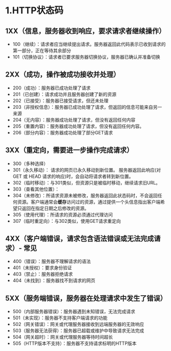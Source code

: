 # 1.HTTP状态码

## 1XX（信息，服务器收到响应，要求请求者继续操作）

- 100（继续）：请求者应当继续提出请求。服务器返回此代码表示已收到请求的第一部分，正在等待其余部分
- 101（切换协议）：请求者已要求服务器切换协议，服务器已确认并准备切换

## 2XX（成功，操作被成功接收并处理）

- 200（成功）：服务器已成功处理了请求
- 201（已创建）：请求成功并且服务器创建了新的资源
- 202（已接受）：服务器已接受请求，但还未处理
- 203（非授权信息）：服务器已成功处理了请求，但返回的信息可能来自另一来源
- 204（无内容）：服务器成功处理了请求，但没有返回任何内容
- 205（重置内容）：服务器成功处理了请求，但没有返回任何内容。
- 206（部分内容）：服务器成功处理了部分GET请求


## 3XX（重定向，需要进一步操作完成请求）

- 300（多种选择）
- 301（永久移动）： 请求的网页已永久移动到新位置。 服务器返回此响应(对 GET 或 HEAD 请求的响应)时，会自动将请求者转到新位置。
- 302（临时移动）：与301类似，但资源只是被临时移动，继续请求旧URL。
- 303（查看其他位置）：
- 304（未修改）：所请求资源未被修改，服务器返回此状态码时，不会返回任何资源。客户端通常会**缓存**访问过的资源，通过提供一个头信息指出客户端希望只返回在指定日期之后修改的资源。
- 305（使用代理）：所请求的资源必须通过代理访问
- 307（临时重定向）：与302类似，使用GET请求重定向

## 4XX（客户端错误，请求包含语法错误或无法完成请求）- 常见

- 400（错误）：服务器不理解请求的语法
- 401（未授权）：要求身份验证
- 403（禁止）：服务器拒绝请求
- 404（未找到）：服务器找不到请求的网页

## 5XX（服务端错误，服务器在处理请求中发生了错误）

- 500（内部服务器错误）：服务器遇到未知错误，无法完成请求
- 501（未实现）：服务器不支持客户端请求的功能
- 502（网关错误）：网关或代理服务器接收到远端服务器的无效响应
- 503（服务器无法获得）：服务器已超载或维护中导致请求无法完成
- 504（网关超时）：网关或代理服务器等待时间超长
- 505（HTTP版本不支持）：服务器不支持请求标明的HTTP版本